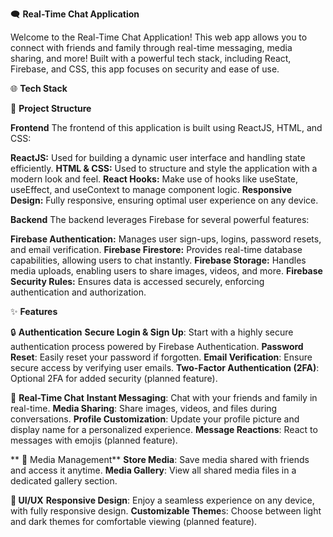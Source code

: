 🗨️  **Real-Time Chat Application**

Welcome to the Real-Time Chat Application! This web app allows you to connect with friends and family through real-time messaging, media sharing, and more! Built with a powerful tech stack, including React, Firebase, and CSS, this app focuses on security and ease of use.

🌐 **Tech Stack**

🧩  **Project Structure**

**Frontend**
The frontend of this application is built using ReactJS, HTML, and CSS:

**ReactJS:** Used for building a dynamic user interface and handling state efficiently.
**HTML & CSS:** Used to structure and style the application with a modern look and feel.
**React Hooks:** Make use of hooks like useState, useEffect, and useContext to manage component logic.
**Responsive Design:** Fully responsive, ensuring optimal user experience on any device.

**Backend**
The backend leverages Firebase for several powerful features:

**Firebase Authentication:** Manages user sign-ups, logins, password resets, and email verification.
**Firebase Firestore:** Provides real-time database capabilities, allowing users to chat instantly.
**Firebase Storage:** Handles media uploads, enabling users to share images, videos, and more.
**Firebase Security Rules:** Ensures data is accessed securely, enforcing authentication and authorization.


✨ **Features**

🔒 **Authentication**
**Secure Login & Sign Up**: Start with a highly secure authentication process powered by Firebase Authentication.
**Password Reset**: Easily reset your password if forgotten.
**Email Verification**: Ensure secure access by verifying user emails.
**Two-Factor Authentication (2FA)**: Optional 2FA for added security (planned feature).


💬  **Real-Time Chat**
**Instant Messaging**: Chat with your friends and family in real-time.
**Media Sharing**: Share images, videos, and files during conversations.
**Profile Customization**: Update your profile picture and display name for a personalized experience.
**Message Reactions**: React to messages with emojis (planned feature).


**  📸 Media Management**
**Store Media**: Save media shared with friends and access it anytime.
**Media Gallery**: View all shared media files in a dedicated gallery section.


**🎨 UI/UX**
**Responsive Design**: Enjoy a seamless experience on any device, with fully responsive design.
**Customizable Theme**s: Choose between light and dark themes for comfortable viewing (planned feature).
